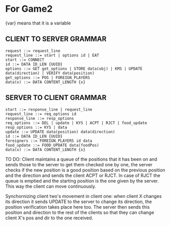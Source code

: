 # For Game2
{var} means that it is a variable
## CLIENT TO SERVER GRAMMAR
	request ::= request_line
	request_line ::= start | options id | EAT
	start ::= CONNECT
	id ::= DATA ID_LEN {UUID}
	options ::= GET get_options | STORE data(obj) | KMS | UPDATE data(direction) | VERIFY data(position)
	get_options ::= POS | FOREIGN_PLAYERS
	data(x) ::= DATA CONTENT_LENGTH {x}

## SERVER TO CLIENT GRAMMAR
	start ::= response_line | request_line
 	request_line ::= req_options id
	response_line ::= resp_options
	req_options ::= DEL | update | KYS | ACPT | RJCT | food_update
	resp_options ::= KYS | data
	update ::= UPDATE data(position) data(direction)
	id ::= DATA ID_LEN {UUID}
 	foreigners ::= FOREIGN_PLAYERS id data
	food_update ::= FOOD_UPDATE data(foodPos)
	data(x) ::= DATA CONTENT_LENGTH {x}


TO DO:
Client maintains a queue of the positions that it has been on and sends those to the server
to get them checked one by one, the server checks if the new position is a good position
based on the previous position and the direction and sends the client ACPT or RJCT.
In case of RJCT the queue is emptied and the starting position is the one given by the server.
This way the client can move continuously.

Synchornizing client two's movement in client one:
when client X changes its direction it sends UPDATE to the server to change its direction, the position
verification takes place here too. The server then sends this position and direction to the rest of the clients 
so that they can change client X's pos and dir to the one received.